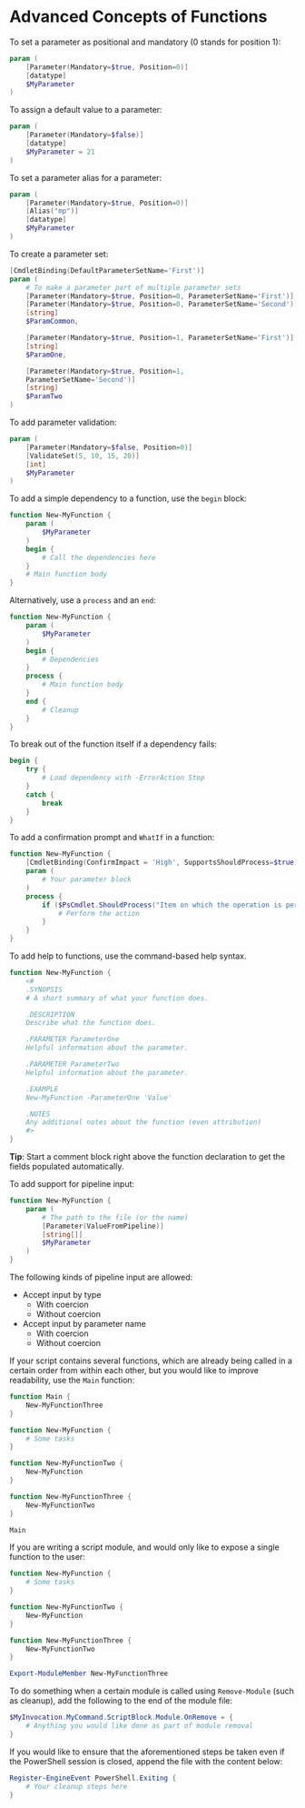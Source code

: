 # Advanced Concepts of Functions

To set a parameter as positional and mandatory (0 stands for position 1):

```powershell
param (
    [Parameter(Mandatory=$true, Position=0)]
    [datatype]
    $MyParameter
)
```

To assign a default value to a parameter:

```powershell
param (
    [Parameter(Mandatory=$false)]
    [datatype]
    $MyParameter = 21
)
```

To set a parameter alias for a parameter:

```powershell
param (
    [Parameter(Mandatory=$true, Position=0)]
    [Alias("mp")]
    [datatype]
    $MyParameter
)
```

To create a parameter set:

```powershell
[CmdletBinding(DefaultParameterSetName='First')]
param (
    # To make a parameter part of multiple parameter sets
    [Parameter(Mandatory=$true, Position=0, ParameterSetName='First')]
    [Parameter(Mandatory=$true, Position=0, ParameterSetName='Second')]
    [string]
    $ParamCommon,

    [Parameter(Mandatory=$true, Position=1, ParameterSetName='First')]
    [string]
    $ParamOne,

    [Parameter(Mandatory=$true, Position=1,
    ParameterSetName='Second')]
    [string]
    $ParamTwo
)
```

To add parameter validation:

```powershell
param (
    [Parameter(Mandatory=$false, Position=0)]
    [ValidateSet(5, 10, 15, 20)]
    [int]
    $MyParameter
)
```

To add a simple dependency to a function, use the `begin` block:

```powershell
function New-MyFunction {
    param (
        $MyParameter
    )
    begin {
        # Call the dependencies here
    }
    # Main function body
}
```

Alternatively, use a `process` and an `end`:

```powershell
function New-MyFunction {
    param (
        $MyParameter
    )
    begin {
        # Dependencies
    }
    process {
        # Main function body
    }
    end {
        # Cleanup
    }
}
```

To break out of the function itself if a dependency fails:

```powershell
begin {
    try {
        # Load dependency with -ErrorAction Stop
    }
    catch {
        break
    }
}
```

To add a confirmation prompt and `WhatIf` in a function:

```powershell
function New-MyFunction {
    [CmdletBinding(ConfirmImpact = 'High', SupportsShouldProcess=$true)]
    param (
        # Your parameter block
    )
    process {
        if ($PsCmdlet.ShouldProcess("Item on which the operation is performed", "Action that would be performed")) {
            # Perform the action
        }
    }
}
```

To add help to functions, use the command-based help syntax.

```powershell
function New-MyFunction {
    <#
    .SYNOPSIS
    # A short summary of what your function does.

    .DESCRIPTION
    Describe what the function does.

    .PARAMETER ParameterOne
    Helpful information about the parameter.

    .PARAMETER ParameterTwo
    Helpful information about the parameter.

    .EXAMPLE
    New-MyFunction -ParameterOne 'Value'

    .NOTES
    Any additional notes about the function (even attribution)
    #>
}
```

**Tip**: Start a comment block right above the function declaration to get the fields populated automatically.

To add support for pipeline input:

```powershell
function New-MyFunction {
    param (
        # The path to the file (or the name)
        [Parameter(ValueFromPipeline)]
        [string[]]
        $MyParameter
    )
}
```

The following kinds of pipeline input are allowed:

- Accept input by type
    - With coercion
    - Without coercion
- Accept input by parameter name
    - With coercion
    - Without coercion

If your script contains several functions, which are already being called in a certain order from within each other, but you would like to improve readability, use the `Main` function:

```powershell
function Main {
    New-MyFunctionThree
}

function New-MyFunction {
    # Some tasks
}

function New-MyFunctionTwo {
    New-MyFunction
}

function New-MyFunctionThree {
    New-MyFunctionTwo
}

Main
```

If you are writing a script module, and would only like to expose a single function to the user:

```powershell
function New-MyFunction {
    # Some tasks
}

function New-MyFunctionTwo {
    New-MyFunction
}

function New-MyFunctionThree {
    New-MyFunctionTwo
}

Export-ModuleMember New-MyFunctionThree
```

To do something when a certain module is called using `Remove-Module` (such as cleanup), add the following to the end of the module file:

```powershell
$MyInvocation.MyCommand.ScriptBlock.Module.OnRemove = {
    # Anything you would like done as part of module removal
}
```

If you would like to ensure that the aforementioned steps be taken even if the PowerShell session is closed, append the file with the content below:

```powershell
Register-EngineEvent PowerShell.Exiting {
    # Your cleanup steps here
}
```
